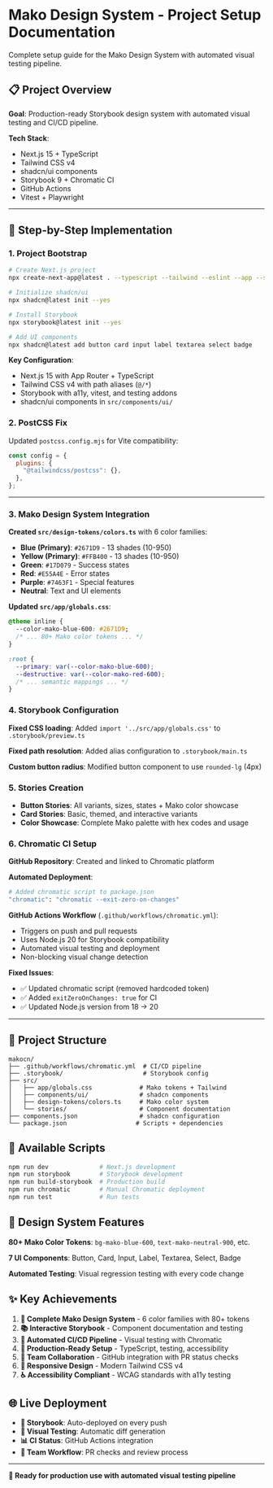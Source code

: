 # Mako Design System - Project Setup Documentation

Complete setup guide for the Mako Design System with automated visual testing pipeline.

## 📋 Project Overview

**Goal**: Production-ready Storybook design system with automated visual testing and CI/CD pipeline.

**Tech Stack**:
- Next.js 15 + TypeScript
- Tailwind CSS v4
- shadcn/ui components
- Storybook 9 + Chromatic CI
- GitHub Actions
- Vitest + Playwright

---

## 🚀 Step-by-Step Implementation

### 1. Project Bootstrap

```bash
# Create Next.js project
npx create-next-app@latest . --typescript --tailwind --eslint --app --src-dir --import-alias "@/*" --yes

# Initialize shadcn/ui
npx shadcn@latest init --yes

# Install Storybook
npx storybook@latest init --yes

# Add UI components
npx shadcn@latest add button card input label textarea select badge
```

**Key Configuration**:
- Next.js 15 with App Router + TypeScript
- Tailwind CSS v4 with path aliases (`@/*`)
- Storybook with a11y, vitest, and testing addons
- shadcn/ui components in `src/components/ui/`

### 2. PostCSS Fix

Updated `postcss.config.mjs` for Vite compatibility:
```javascript
const config = {
  plugins: {
    "@tailwindcss/postcss": {},
  },
};
```

---

### 3. Mako Design System Integration

**Created `src/design-tokens/colors.ts`** with 6 color families:
- **Blue (Primary)**: `#2671D9` - 13 shades (10-950)
- **Yellow (Primary)**: `#FFB400` - 13 shades (10-950)
- **Green**: `#17D079` - Success states
- **Red**: `#E55A4E` - Error states
- **Purple**: `#7463F1` - Special features
- **Neutral**: Text and UI elements

**Updated `src/app/globals.css`**:
```css
@theme inline {
  --color-mako-blue-600: #2671D9;
  /* ... 80+ Mako color tokens ... */
}

:root {
  --primary: var(--color-mako-blue-600);
  --destructive: var(--color-mako-red-600);
  /* ... semantic mappings ... */
}
```

### 4. Storybook Configuration

**Fixed CSS loading**: Added `import '../src/app/globals.css'` to `.storybook/preview.ts`

**Fixed path resolution**: Added alias configuration to `.storybook/main.ts`

**Custom button radius**: Modified button component to use `rounded-lg` (4px)

### 5. Stories Creation

- **Button Stories**: All variants, sizes, states + Mako color showcase
- **Card Stories**: Basic, themed, and interactive variants
- **Color Showcase**: Complete Mako palette with hex codes and usage

### 6. Chromatic CI Setup

**GitHub Repository**: Created and linked to Chromatic platform

**Automated Deployment**:
```bash
# Added chromatic script to package.json
"chromatic": "chromatic --exit-zero-on-changes"
```

**GitHub Actions Workflow** (`.github/workflows/chromatic.yml`):
- Triggers on push and pull requests
- Uses Node.js 20 for Storybook compatibility
- Automated visual testing and deployment
- Non-blocking visual change detection

**Fixed Issues**:
- ✅ Updated chromatic script (removed hardcoded token)
- ✅ Added `exitZeroOnChanges: true` for CI
- ✅ Updated Node.js version from 18 → 20

---

## 🎯 Project Structure

```
makocn/
├── .github/workflows/chromatic.yml  # CI/CD pipeline
├── .storybook/                      # Storybook config
├── src/
│   ├── app/globals.css             # Mako tokens + Tailwind
│   ├── components/ui/              # shadcn components
│   ├── design-tokens/colors.ts     # Mako color system
│   └── stories/                    # Component documentation
├── components.json                 # shadcn configuration
└── package.json                   # Scripts + dependencies
```

## 🚀 Available Scripts

```bash
npm run dev              # Next.js development
npm run storybook        # Storybook development
npm run build-storybook  # Production build
npm run chromatic        # Manual Chromatic deployment
npm run test             # Run tests
```

## 🎨 Design System Features

**80+ Mako Color Tokens**: `bg-mako-blue-600`, `text-mako-neutral-900`, etc.

**7 UI Components**: Button, Card, Input, Label, Textarea, Select, Badge

**Automated Testing**: Visual regression testing with every code change

## ✨ Key Achievements

1. **🎨 Complete Mako Design System** - 6 color families with 80+ tokens
2. **📚 Interactive Storybook** - Component documentation and testing
3. **🤖 Automated CI/CD Pipeline** - Visual testing with Chromatic
4. **🔧 Production-Ready Setup** - TypeScript, testing, accessibility
5. **🎯 Team Collaboration** - GitHub integration with PR status checks
6. **📱 Responsive Design** - Modern Tailwind CSS v4
7. **♿ Accessibility Compliant** - WCAG standards with a11y testing

## 🌐 Live Deployment

- **🔗 Storybook**: Auto-deployed on every push
- **👀 Visual Testing**: Automatic diff generation
- **📊 CI Status**: GitHub Actions integration
- **🔄 Team Workflow**: PR checks and review process

---

**🎯 Ready for production use with automated visual testing pipeline** 